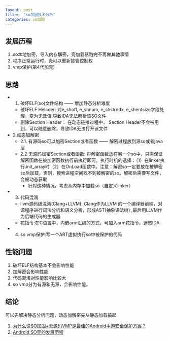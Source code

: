 ```yaml
---
layout: post
title:  "so加固技术分析"
categories: so加固
---
```


## 发展历程
1. so本地加密，导入内存解密，壳加载器跑完不再做其他事情
2. 程序正常运行时，壳可以重新接管控制权
3. vmp保护(第4代加壳)

## 思路
- 1. 破坏ELF(so)文件结构 —— 增加静态分析难度
	- 破坏ELF Helader: 对e_shoff, e_shnum, e_shstrndx, e_shentsize字段处理，变为无效值,导致IDA无法解析该SO文件
	- 删除Section Header： 在动态链接过程中， Section Header不会被用到，可以随意删除，导致IDA无法打开该文件
- 2.动态加解密
	- 2.1. 有源码so可以加密Section或者函数 —— 解密过程放到源so或者java层
	- 2.2 无源码加密Section或者函数: 将解密函数放在另一个so中，只需保证解密函数在被加密函数执行前执行即可。执行时机的选择：（1）在linker执行.init_array时（2）在OnLoad函数中。注意：解密so一定要放在被解密so后加载，否则，搜索进程空间找不到被解密的so。解密后需要写文件，会被动态获取
		- 针对这种情况，考虑从内存中加载so（自定义linker）
- 3. 代码混淆
	- llvm源码级混淆(Clang+LLVM): Clang作为LLVM 的一个编译器前端，对源程序进行词法分析和语义分析，形成AST(抽象语法树) ,最后用LLVM作为后端代码的生成器
	- 花指令:在C语言中，内嵌arm汇编的方式，可加入arm花指令，迷惑IDA
- 4. so vmp保护:写一个ART虚拟执行so中被保护的代码


## 性能问题

1. 破坏ELF结构基本不会影响性能
2. 加解密会影响性能
3. 代码混淆对性能影响比较大
4. so vmp分为有源和无源，会影响性能。


## 结论
可以先解决静态分析问题，动态加解密先从静态加载搞起



1. [为什么说SO加固+无源码VMP是最佳的Android手游安全保护方案？](https://segmentfault.com/a/1190000020437132)
2. [Android SO壳的发展历程](https://github.com/SCUBSRGroup/CrackSo/blob/master/README.md)